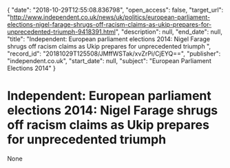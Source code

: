 {
  "date": "2018-10-29T12:55:08.836798", 
  "open_access": false, 
  "target_url": "http://www.independent.co.uk/news/uk/politics/european-parliament-elections-nigel-farage-shrugs-off-racism-claims-as-ukip-prepares-for-unprecedented-triumph-9418391.html", 
  "description": null, 
  "end_date": null, 
  "title": "Independent:  European parliament elections 2014: Nigel Farage shrugs off racism claims as Ukip prepares for unprecedented triumph ", 
  "record_id": "20181029T125508/JMffWSTak/xvZrPi/CjEYQ==", 
  "publisher": "independent.co.uk", 
  "start_date": null, 
  "subject": "European Parliament Elections 2014"
}

# Independent:  European parliament elections 2014: Nigel Farage shrugs off racism claims as Ukip prepares for unprecedented triumph 

None
